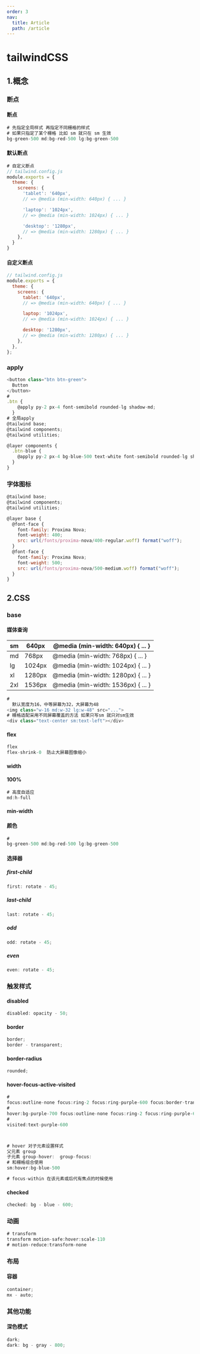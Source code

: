 ```yaml
---
order: 3
nav:
  title: Article
  path: /article
---
```


# tailwindCSS

## 1.概念

### 断点

#### 断点

```js
# 先指定全局样式 再指定不同栅格的样式
# 如果只指定了某个栅格 比如 sm 就只在 sm 生效
bg-green-500 md:bg-red-500 lg:bg-green-500
```

#### 默认断点

```js
# 自定义断点
// tailwind.config.js
module.exports = {
  theme: {
    screens: {
      'tablet': '640px',
      // => @media (min-width: 640px) { ... }

      'laptop': '1024px',
      // => @media (min-width: 1024px) { ... }

      'desktop': '1280px',
      // => @media (min-width: 1280px) { ... }
    },
  }
}
```

#### 自定义断点

```js
// tailwind.config.js
module.exports = {
  theme: {
    screens: {
      tablet: '640px',
      // => @media (min-width: 640px) { ... }

      laptop: '1024px',
      // => @media (min-width: 1024px) { ... }

      desktop: '1280px',
      // => @media (min-width: 1280px) { ... }
    },
  },
};
```

### apply

```js
<button class="btn btn-green">
  Button
</button>
#
.btn {
    @apply py-2 px-4 font-semibold rounded-lg shadow-md;
  }
# 全局apply
@tailwind base;
@tailwind components;
@tailwind utilities;

@layer components {
  .btn-blue {
    @apply py-2 px-4 bg-blue-500 text-white font-semibold rounded-lg shadow-md hover:bg-blue-700 focus:outline-none focus:ring-2 focus:ring-blue-400 focus:ring-opacity-75;
  }
}
```

### 字体图标

```js
@tailwind base;
@tailwind components;
@tailwind utilities;

@layer base {
  @font-face {
    font-family: Proxima Nova;
    font-weight: 400;
    src: url(/fonts/proxima-nova/400-regular.woff) format("woff");
  }
  @font-face {
    font-family: Proxima Nova;
    font-weight: 500;
    src: url(/fonts/proxima-nova/500-medium.woff) format("woff");
  }
}
```

## 2.CSS

### base

#### 媒体查询

| sm  | 640px  | @media (min-width: 640px) { ... }  |
| --- | ------ | ---------------------------------- |
| md  | 768px  | @media (min-width: 768px) { ... }  |
| lg  | 1024px | @media (min-width: 1024px) { ... } |
| xl  | 1280px | @media (min-width: 1280px) { ... } |
| 2xl | 1536px | @media (min-width: 1536px) { ... } |

```js
#
  默认宽度为16，中等屏幕为32，大屏幕为48
<img class="w-16 md:w-32 lg:w-48" src="...">
# 栅格适配采用不同屏幕覆盖的方法 如果只写sm 就只对sm生效
<div class="text-center sm:text-left"></div>
```

#### flex

```js
flex
flex-shrink-0  防止大屏幕图像缩小
```

#### width

#### 100%

```js
# 高度自适应
md:h-full
```

#### min-width

#### 颜色

```js
#
bg-green-500 md:bg-red-500 lg:bg-green-500
```

#### 选择器

##### first-child

```js
first: rotate - 45;
```

##### last-child

```js
last: rotate - 45;
```

##### odd

```js
odd: rotate - 45;
```

##### even

```js
even: rotate - 45;
```

### 触发样式

#### disabled

```js
disabled: opacity - 50;
```

#### border

```js
border;
border - transparent;
```

#### border-radius

```js
rounded;
```

#### hover-focus-active-visited

```js
#
focus:outline-none focus:ring-2 focus:ring-purple-600 focus:border-transparent
#
hover:bg-purple-700 focus:outline-none focus:ring-2 focus:ring-purple-600 focus:ring-opacity-50
#
visited:text-purple-600



# hover 对子元素设置样式
父元素 group
子元素 group-hover:  group-focus:
# 和栅格组合使用
sm:hover:bg-blue-500

# focus-within 在该元素或后代有焦点的时候使用

```

#### checked

```js
checked: bg - blue - 600;
```

### 动画

```js
# transform
transform motion-safe:hover:scale-110
# motion-reduce:transform-none
```

### 布局

#### 容器

```js
container;
mx - auto;
```

### 其他功能

#### 深色模式

```js
dark;
dark: bg - gray - 800;
```
